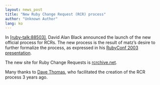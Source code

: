 ```yaml
---
layout: news_post
title: "New Ruby Change Request (RCR) process"
author: "Unknown Author"
lang: ko
---
```


In [\[ruby-talk:88503\]][1], David Alan Black announced the launch of
the new official process for RCRs. The new process is the result of
matz’s desire to further formalize the process, as expressed in his
[RubyConf 2003][2] [presentation][3].

The new site for Ruby Change Requests is [rcrchive.net][4].

Many thanks to [Dave Thomas][5], who facilitated the creation of the RCR
process 3 years ago.



[1]: http://blade.nagaokaut.ac.jp/cgi-bin/scat.rb/ruby/ruby-talk/88503
[2]: http://www.rubyconf.org
[3]: http://www.rubyist.net/%7Ematz/slides/rc2003
[4]: http://rcrchive.net
[5]: http://pragprog.com/pragdave
